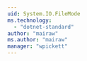 ```yaml
---
uid: System.IO.FileMode
ms.technology: 
  - "dotnet-standard"
author: "mairaw"
ms.author: "mairaw"
manager: "wpickett"
---
```

